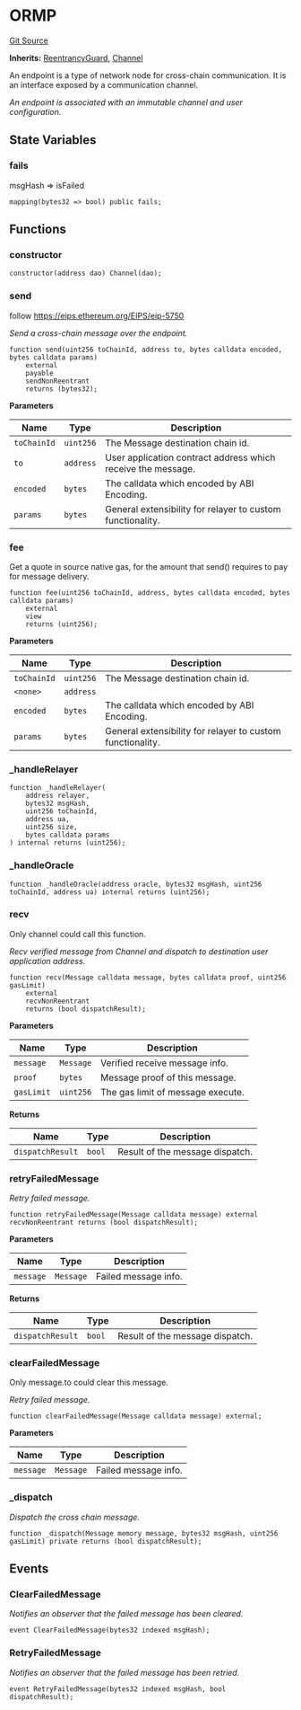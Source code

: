 # ORMP
[Git Source](https://github.com/darwinia-network/ORMP/blob/bfc33075bd9a7ec216d3d5b5407194e8cde9bd94/src/ORMP.sol)

**Inherits:**
[ReentrancyGuard](/src/security/ReentrancyGuard.sol/abstract.ReentrancyGuard.md), [Channel](/src/Channel.sol/contract.Channel.md)

An endpoint is a type of network node for cross-chain communication.
It is an interface exposed by a communication channel.

*An endpoint is associated with an immutable channel and user configuration.*


## State Variables
### fails
msgHash => isFailed


```solidity
mapping(bytes32 => bool) public fails;
```


## Functions
### constructor


```solidity
constructor(address dao) Channel(dao);
```

### send

follow https://eips.ethereum.org/EIPS/eip-5750

*Send a cross-chain message over the endpoint.*


```solidity
function send(uint256 toChainId, address to, bytes calldata encoded, bytes calldata params)
    external
    payable
    sendNonReentrant
    returns (bytes32);
```
**Parameters**

|Name|Type|Description|
|----|----|-----------|
|`toChainId`|`uint256`|The Message destination chain id.|
|`to`|`address`|User application contract address which receive the message.|
|`encoded`|`bytes`|The calldata which encoded by ABI Encoding.|
|`params`|`bytes`|General extensibility for relayer to custom functionality.|


### fee

Get a quote in source native gas, for the amount that send() requires to pay for message delivery.


```solidity
function fee(uint256 toChainId, address, bytes calldata encoded, bytes calldata params)
    external
    view
    returns (uint256);
```
**Parameters**

|Name|Type|Description|
|----|----|-----------|
|`toChainId`|`uint256`|The Message destination chain id.|
|`<none>`|`address`||
|`encoded`|`bytes`|The calldata which encoded by ABI Encoding.|
|`params`|`bytes`|General extensibility for relayer to custom functionality.|


### _handleRelayer


```solidity
function _handleRelayer(
    address relayer,
    bytes32 msgHash,
    uint256 toChainId,
    address ua,
    uint256 size,
    bytes calldata params
) internal returns (uint256);
```

### _handleOracle


```solidity
function _handleOracle(address oracle, bytes32 msgHash, uint256 toChainId, address ua) internal returns (uint256);
```

### recv

Only channel could call this function.

*Recv verified message from Channel and dispatch to destination user application address.*


```solidity
function recv(Message calldata message, bytes calldata proof, uint256 gasLimit)
    external
    recvNonReentrant
    returns (bool dispatchResult);
```
**Parameters**

|Name|Type|Description|
|----|----|-----------|
|`message`|`Message`|Verified receive message info.|
|`proof`|`bytes`|Message proof of this message.|
|`gasLimit`|`uint256`|The gas limit of message execute.|

**Returns**

|Name|Type|Description|
|----|----|-----------|
|`dispatchResult`|`bool`|Result of the message dispatch.|


### retryFailedMessage

*Retry failed message.*


```solidity
function retryFailedMessage(Message calldata message) external recvNonReentrant returns (bool dispatchResult);
```
**Parameters**

|Name|Type|Description|
|----|----|-----------|
|`message`|`Message`|Failed message info.|

**Returns**

|Name|Type|Description|
|----|----|-----------|
|`dispatchResult`|`bool`|Result of the message dispatch.|


### clearFailedMessage

Only message.to could clear this message.

*Retry failed message.*


```solidity
function clearFailedMessage(Message calldata message) external;
```
**Parameters**

|Name|Type|Description|
|----|----|-----------|
|`message`|`Message`|Failed message info.|


### _dispatch

*Dispatch the cross chain message.*


```solidity
function _dispatch(Message memory message, bytes32 msgHash, uint256 gasLimit) private returns (bool dispatchResult);
```

## Events
### ClearFailedMessage
*Notifies an observer that the failed message has been cleared.*


```solidity
event ClearFailedMessage(bytes32 indexed msgHash);
```

### RetryFailedMessage
*Notifies an observer that the failed message has been retried.*


```solidity
event RetryFailedMessage(bytes32 indexed msgHash, bool dispatchResult);
```

